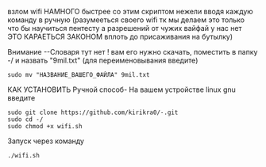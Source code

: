 взлом wifi НАМНОГО быстрее со этим скриптом нежели вводя каждую команду в ручную
(разумееться своего wifi тк мы делаем это только что бы научиться пентесту а разрешений от чужих вайфай у нас нет ЭТО КАРАЕТЬСЯ ЗАКОНОМ вплоть до присаживания на бутылку)

Внимание --Словаря тут нет ! вам его нужно скачать, поместить в папку -/ и назвать "9mil.txt"  (для переименовывания введите)
```
sudo mv "НАЗВАНИЕ_ВАШЕГО_ФАЙЛА" 9mil.txt
```
 КАК УСТАНОВИТЬ
Ручной способ- На вашем устройстве linux gnu введите 
```
sudo git clone https://github.com/kirikra0/-.git
sudo cd -/
sudo chmod +x wifi.sh
```
Запуск через команду
```
./wifi.sh
```
